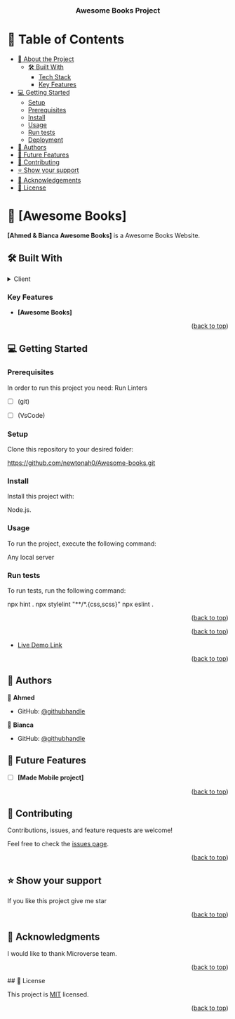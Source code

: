 <a name="readme-top"></a>

<div align="center">
  

  <h3><b>Awesome Books Project</b></h3>

</div>

# 📗 Table of Contents

- [📖 About the Project](#about-project)
  - [🛠 Built With](#built-with)
    - [Tech Stack](#tech-stack)
    - [Key Features](#key-features)
- [💻 Getting Started](#getting-started)
  - [Setup](#setup)
  - [Prerequisites](#prerequisites)
  - [Install](#install)
  - [Usage](#usage)
  - [Run tests](#run-tests)
  - [Deployment](#deployment)
- [👥 Authors](#authors)
- [🔭 Future Features](#future-features)
- [🤝 Contributing](#contributing)
- [⭐️ Show your support](#support)
- [🙏 Acknowledgements](#acknowledgements)
- [📝 License](#license)

# 📖 [Awesome Books] <a name="Awesome Books"></a>



**[Ahmed & Bianca Awesome Books]** is a Awesome Books Website.

## 🛠 Built With <a name="Html&Css"></a>


<details>
  <summary>Client</summary>
  <ul>
    <li><a href="https://microverse.org/">Microverse</a></li>
  </ul>
</details>


### Key Features <a name="Awesome Books"></a>


- **[Awesome Books]**

<p align="right">(<a href="#readme-top">back to top</a>)</p>


## 💻 Getting Started <a name="start-project"></a>

### Prerequisites

In order to run this project you need: Run Linters
- [ ] (git)
- [ ] (VsCode)


### Setup

Clone this repository to your desired folder:

https://github.com/newtonah0/Awesome-books.git


### Install

Install this project with:


Node.js.

### Usage

To run the project, execute the following command: 


Any local server



### Run tests

To run tests, run the following command:


npx hint .
npx stylelint "**/*.{css,scss}"
npx eslint .

<p align="right">(<a href="#readme-top">back to top</a>)</p>
<p align="right">(<a href="#readme-top">back to top</a>)</p>

- [Live Demo Link](https://m00h0.github.io/Awesome-books/)

<p align="right">(<a href="#readme-top">back to top</a>)</p>

## 👥 Authors <a name="Ahmed"></a>


👤 **Ahmed**

- GitHub: [@githubhandle](https://github.com/newtonah0)

👤 **Bianca**

- GitHub: [@githubhandle](https://github.com/BiancaMe)

## 🔭 Future Features <a name="future-features"></a>

- [ ] **[Made Mobile project]**

<p align="right">(<a href="#readme-top">back to top</a>)</p>


## 🤝 Contributing <a name="Microverse"></a>

Contributions, issues, and feature requests are welcome!

Feel free to check the [issues page](https://github.com/newtonah0/Awesome-books/issues).

<p align="right">(<a href="#readme-top">back to top</a>)</p>

## ⭐️ Show your support <a name="support"></a>

If you like this project give me star

<p align="right">(<a href="#readme-top">back to top</a>)</p>

## 🙏 Acknowledgments <a name="acknowledgements"></a>

I would like to thank Microverse team.

<p align="right">(<a href="#readme-top">back to top</a>)</p>
## 📝 License <a name="license"></a>

This project is [MIT](MIT.md) licensed.

<p align="right">(<a href="#readme-top">back to top</a>)</p>
